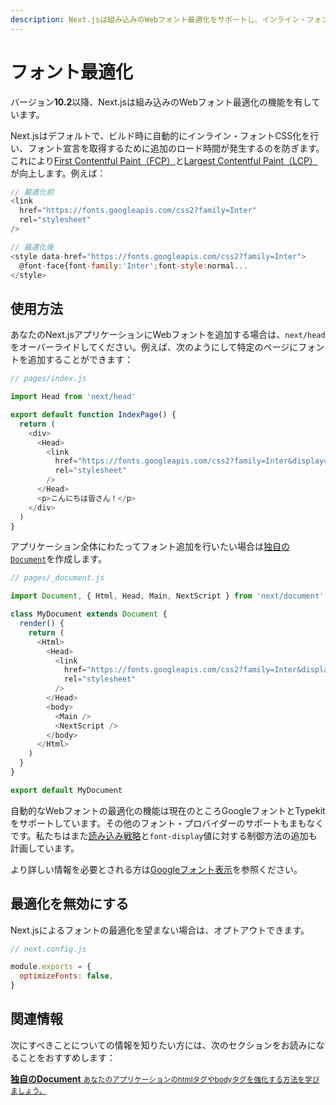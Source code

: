 ```yaml
---
description: Next.jsは組み込みのWebフォント最適化をサポートし、インライン・フォントCSS化を行います。ここでより詳しく学びましょう。
---
```


# フォント最適化

バージョン**10.2**以降、Next.jsは組み込みのWebフォント最適化の機能を有しています。

Next.jsはデフォルトで、ビルド時に自動的にインライン・フォントCSS化を行い、フォント宣言を取得するために追加のロード時間が発生するのを防ぎます。これにより[First Contentful Paint（FCP）](https://web.dev/fcp/)と[Largest Contentful Paint（LCP）](https://vercel.com/blog/core-web-vitals#largest-contentful-paint)が向上します。例えば：

```js
// 最適化前
<link
  href="https://fonts.googleapis.com/css2?family=Inter"
  rel="stylesheet"
/>

// 最適化後
<style data-href="https://fonts.googleapis.com/css2?family=Inter">
  @font-face{font-family:'Inter';font-style:normal...
</style>
```

## 使用方法

あなたのNext.jsアプリケーションにWebフォントを追加する場合は、`next/head`をオーバーライドしてください。例えば、次のようにして特定のページにフォントを追加することができます：

```js
// pages/index.js

import Head from 'next/head'

export default function IndexPage() {
  return (
    <div>
      <Head>
        <link
          href="https://fonts.googleapis.com/css2?family=Inter&display=optional"
          rel="stylesheet"
        />
      </Head>
      <p>こんにちは皆さん！</p>
    </div>
  )
}
```

アプリケーション全体にわたってフォント追加を行いたい場合は[独自の`Document`](/docs/advanced-features/custom-document.md)を作成します。

```js
// pages/_document.js

import Document, { Html, Head, Main, NextScript } from 'next/document'

class MyDocument extends Document {
  render() {
    return (
      <Html>
        <Head>
          <link
            href="https://fonts.googleapis.com/css2?family=Inter&display=optional"
            rel="stylesheet"
          />
        </Head>
        <body>
          <Main />
          <NextScript />
        </body>
      </Html>
    )
  }
}

export default MyDocument
```

自動的なWebフォントの最適化の機能は現在のところGoogleフォントとTypekitをサポートしています。その他のフォント・プロバイダーのサポートもまもなくです。私たちはまた[読み込み戦略](https://github.com/vercel/next.js/issues/21555)と`font-display`値に対する制御方法の追加も計画しています。

より詳しい情報を必要とされる方は[Googleフォント表示](https://nextjs.org/docs/messages/google-font-display)を参照ください。

## 最適化を無効にする

Next.jsによるフォントの最適化を望まない場合は、オプトアウトできます。

```js
// next.config.js

module.exports = {
  optimizeFonts: false,
}
```

## 関連情報

次にすべきことについての情報を知りたい方には、次のセクションをお読みになることをおすすめします：

<div class="card">
  <a href="/docs/advanced-features/custom-document.md">
    <b>独自のDocument</b>
    <small>あなたのアプリケーションのhtmlタグやbodyタグを強化する方法を学びましょう。</small>
  </a>
</div>
